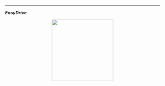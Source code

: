 ***

___EasyDrive___  
<div align=center>
<img src="https://f005.backblazeb2.com/file/img-forWeb/uPic/Screen%20Shot%202023-05-25%20at%206.59.22%20PM.png" width="200">
</div>
